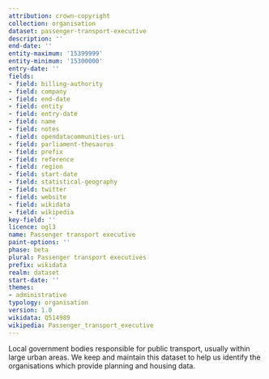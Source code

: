 ```yaml
---
attribution: crown-copyright
collection: organisation
dataset: passenger-transport-executive
description: ''
end-date: ''
entity-maximum: '15399999'
entity-minimum: '15300000'
entry-date: ''
fields:
- field: billing-authority
- field: company
- field: end-date
- field: entity
- field: entry-date
- field: name
- field: notes
- field: opendatacommunities-uri
- field: parliament-thesaurus
- field: prefix
- field: reference
- field: region
- field: start-date
- field: statistical-geography
- field: twitter
- field: website
- field: wikidata
- field: wikipedia
key-field: ''
licence: ogl3
name: Passenger transport executive
paint-options: ''
phase: beta
plural: Passenger transport executives
prefix: wikidata
realm: dataset
start-date: ''
themes:
- administrative
typology: organisation
version: 1.0
wikidata: Q514989
wikipedia: Passenger_transport_executive
---
```


Local government bodies responsible for public transport, usually within large urban areas.
We keep and maintain this dataset to help us identify the organisations which provide planning and housing data.
